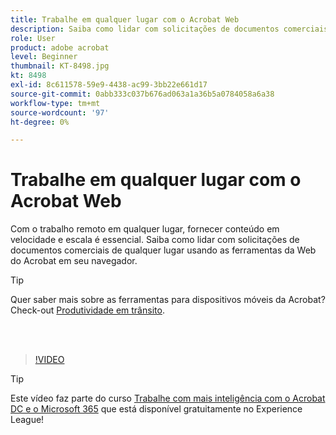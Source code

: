 ```yaml
---
title: Trabalhe em qualquer lugar com o Acrobat Web
description: Saiba como lidar com solicitações de documentos comerciais de qualquer lugar usando as ferramentas da Web do Acrobat em seu navegador
role: User
product: adobe acrobat
level: Beginner
thumbnail: KT-8498.jpg
kt: 8498
exl-id: 8c611578-59e9-4438-ac99-3bb22e661d17
source-git-commit: 0abb333c037b676ad063a1a36b5a0784058a6a38
workflow-type: tm+mt
source-wordcount: '97'
ht-degree: 0%

---
```


# Trabalhe em qualquer lugar com o Acrobat Web

Com o trabalho remoto em qualquer lugar, fornecer conteúdo em velocidade e escala é essencial. Saiba como lidar com solicitações de documentos comerciais de qualquer lugar usando as ferramentas da Web do Acrobat em seu navegador.

>[!TIP]
>
>Quer saber mais sobre as ferramentas para dispositivos móveis da Acrobat? Check-out [Produtividade em trânsito](productivity.md).

<br> 

>[!VIDEO](https://video.tv.adobe.com/v/337436?hidetitle=true)

>[!TIP]
>
>Este vídeo faz parte do curso [Trabalhe com mais inteligência com o Acrobat DC e o Microsoft 365](https://experienceleague.adobe.com/?recommended=Acrobat-U-1-2021.microsoft365) que está disponível gratuitamente no Experience League!
